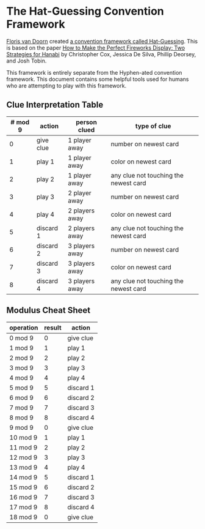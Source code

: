 # The Hat-Guessing Convention Framework

[Floris van Doorn](https://github.com/fpvandoorn/) created [a convention framework called Hat-Guessing](https://github.com/fpvandoorn/hanabi/blob/master/doc_hat_player.md). This is based on the paper [How to Make the Perfect Fireworks Display: Two Strategies for Hanabi](https://www.researchgate.net/publication/297678249_How_to_Make_the_Perfect_Fireworks_Display_Two_Strategies_for_Hanabi) by Christopher Cox, Jessica De Silva, Phillip Deorsey, and Josh Tobin.

This framework is entirely separate from the Hyphen-ated convention framework. This document contains some helpful tools used for humans who are attempting to play with this framework.

## Clue Interpretation Table

| # mod 9 | action    | person clued   | type of clue
| ------- | --------- | -------------- | -------------
| 0       | give clue | 1 player away  | number on newest card
| 1       | play 1    | 1 player away  | color on newest card
| 2       | play 2    | 1 player away  | any clue not touching the newest card
| 3       | play 3    | 2 player away  | number on newest card
| 4       | play 4    | 2 players away | color on newest card
| 5       | discard 1 | 2 players away | any clue not touching the newest card
| 6       | discard 2 | 3 players away | number on newest card
| 7       | discard 3 | 3 players away | color on newest card
| 8       | discard 4 | 3 players away | any clue not touching the newest card

## Modulus Cheat Sheet

| operation | result | action
| --------- | ------ | ---------
| 0 mod 9   | 0      | give clue
| 1 mod 9   | 1      | play 1
| 2 mod 9   | 2      | play 2
| 3 mod 9   | 3      | play 3
| 4 mod 9   | 4      | play 4
| 5 mod 9   | 5      | discard 1
| 6 mod 9   | 6      | discard 2
| 7 mod 9   | 7      | discard 3
| 8 mod 9   | 8      | discard 4
| 9 mod 9   | 0      | give clue
| 10 mod 9  | 1      | play 1
| 11 mod 9  | 2      | play 2
| 12 mod 9  | 3      | play 3
| 13 mod 9  | 4      | play 4
| 14 mod 9  | 5      | discard 1
| 15 mod 9  | 6      | discard 2
| 16 mod 9  | 7      | discard 3
| 17 mod 9  | 8      | discard 4
| 18 mod 9  | 0      | give clue
